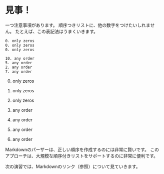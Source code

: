 # 見事！

一つ注意事項があります。 順序つきリストに、他の数字をつけたいしれません。 たとえば、この表記法はうまくいきます。


    0. only zeros
    0. only zeros
    0. only zeros

    10. any order
    5. any order
    2. any order
    7. any order


0. only zeros
0. only zeros
0. only zeros


5. any order
10. any order
2. any order
7. any order

Markdownのパーザーは、正しい順序を作成するのには非常に賢いです。 このアプローチは、大規模な順序付きリストをサポートするのに非常に便利です。

次の演習では、Markdownのリンク（参照）について見ていきます。
